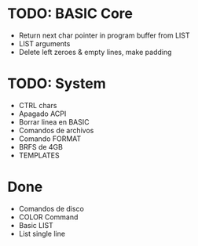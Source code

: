 # TODO: BASIC Core
- Return next char pointer in program buffer from LIST
- LIST arguments
- Delete left zeroes & empty lines, make padding

# TODO: System
- CTRL chars
- Apagado ACPI
- Borrar linea en BASIC
- Comandos de archivos
- Comando FORMAT
- BRFS de 4GB
- TEMPLATES

# Done
- Comandos de disco
- COLOR Command
- Basic LIST
- List single line

